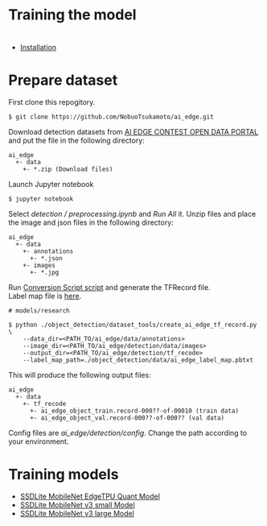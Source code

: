 # Training the model

# 
- [Installation](install_tensorflow_object_detection_api.md)

# Prepare dataset
First clone this repogitory.
```
$ git clone https://github.com/NobuoTsukamoto/ai_edge.git
```
Download detection datasets from [AI EDGE CONTEST OPEN DATA PORTAL](https://signate.jp/dlp/ai-edge-contest-data) and put the file in the following directory:
```
ai_edge
  +- data
    +- *.zip (Download files)
```
Launch Jupyter notebook
```
$ jupyter notebook
```
Select *detection / preprocessing.ipynb* and *Run All* it. Unzip files and place the image and json files in the following directory:
```
ai_edge
  +- data
    +- annotations
      +- *.json
    +- images
      +- *.jpg
```
Run [Conversion Script script](https://github.com/NobuoTsukamoto/models/blob/ai_edge/research/object_detection/dataset_tools/create_ai_edge_tf_record.py) and generate the TFRecord file.<br>
Label map file is [here](https://github.com/NobuoTsukamoto/models/blob/ai_edge/research/object_detection/data/ai_edge_label_map.pbtxt).
```
# models/research 

$ python ./object_detection/dataset_tools/create_ai_edge_tf_record.py \
    --data_dir=<PATH_TO/ai_edge/data/annotations>
    --image_dir=<PATH_TO/ai_edge/detection/data/images>
    --output_dir=<PATH_TO/ai_edge/detection/tf_recode>
    --label_map_path=./object_detection/data/ai_edge_label_map.pbtxt
```
This will produce the following output files:
```
ai_edge
  +- data
    +- tf_recode
      +- ai_edge_object_train.record-000??-of-00010 (train data)
      +- ai_edge_object_val.record-000??-of-000?? (val data)

```
Config files are *ai_edge/detection/config*. Change the path according to your environment.

# Training models
- [SSDLite MobileNet EdgeTPU Quant Model](training_ssdlite_mobilenet_edgetpu_quant.md)
- [SSDLite MobileNet v3 small Model](training_ssdlite_mobilenet_v3_small.md)
- [SSDLite MobileNet v3 large Model](training_ssdlite_mobilenet_v3_large.md)

